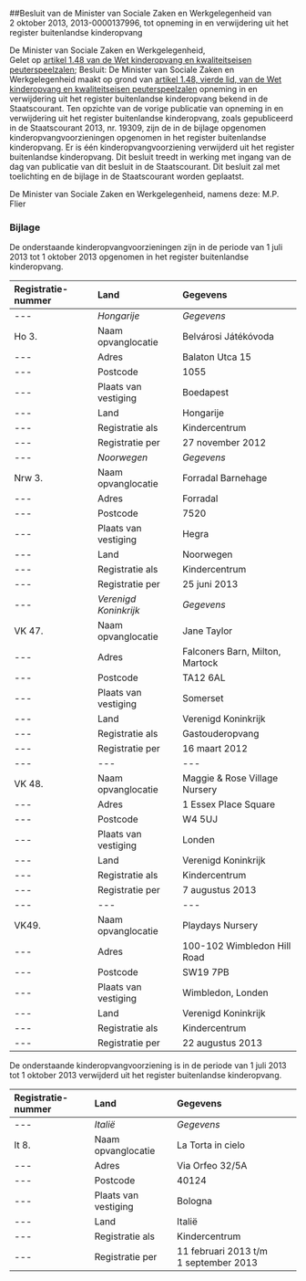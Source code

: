 <meta http-equiv='Content-Type' content='text/html; charset=utf-8' />

##Besluit van de Minister van Sociale Zaken en Werkgelegenheid van 2 oktober 2013, 2013-0000137996, tot opneming in en verwijdering uit het register buitenlandse kinderopvang

De Minister van Sociale Zaken en Werkgelegenheid,  
Gelet op [artikel 1.48 van de Wet kinderopvang en kwaliteitseisen peuterspeelzalen](../../../../../../../../../../../wet/wet/kinderopvang/BWBR0017017/README.md);
Besluit:    De Minister van Sociale Zaken en Werkgelegenheid maakt op grond van [artikel 1.48, vierde lid, van de Wet kinderopvang en kwaliteitseisen peuterspeelzalen](../../../../../../../../../../../wet/wet/kinderopvang/BWBR0017017/README.md) opneming in en verwijdering uit het register buitenlandse kinderopvang bekend in de Staatscourant. Ten opzichte van de vorige publicatie van opneming in en verwijdering uit het register buitenlandse kinderopvang, zoals gepubliceerd in de Staatscourant 2013, nr. 19309, zijn de in de bijlage opgenomen kinderopvangvoorzieningen opgenomen in het register buitenlandse kinderopvang. Er is één kinderopvangvoorziening verwijderd uit het register buitenlandse kinderopvang. Dit besluit treedt in werking met ingang van de dag van publicatie van dit besluit in de Staatscourant.   Dit besluit zal met toelichting en de bijlage in de Staatscourant worden geplaatst.  

De 
Minister van Sociale Zaken en Werkgelegenheid, namens deze: 
M.P. Flier    

### Bijlage  

De onderstaande kinderopvangvoorzieningen zijn in de periode van 1 juli 2013 tot 1 oktober 2013 opgenomen in het register buitenlandse kinderopvang.  

| Registratie-nummer  | Land  | Gegevens  |
|:---|:---|:---|
| --- |  *Hongarije*   |  *Gegevens*   |
| Ho 3.  | Naam opvanglocatie  | Belvárosi Játékóvoda  |
| --- | Adres  | Balaton Utca 15  |
| --- | Postcode  | 1055  |
| --- | Plaats van vestiging  | Boedapest  |
| --- | Land  | Hongarije  |
| --- | Registratie als  | Kindercentrum  |
| --- | Registratie per  | 27 november 2012  |
| --- |  *Noorwegen*   |  *Gegevens*   |
| Nrw 3.  | Naam opvanglocatie  | Forradal Barnehage  |
| --- | Adres  | Forradal  |
| --- | Postcode  | 7520  |
| --- | Plaats van vestiging  | Hegra  |
| --- | Land  | Noorwegen  |
| --- | Registratie als  | Kindercentrum  |
| --- | Registratie per  | 25 juni 2013  |
| --- |  *Verenigd Koninkrijk*   |  *Gegevens*   |
| VK 47.  | Naam opvanglocatie  | Jane Taylor  |
| --- | Adres  | Falconers Barn, Milton, Martock  |
| --- | Postcode  | TA12 6AL  |
| --- | Plaats van vestiging  | Somerset  |
| --- | Land  | Verenigd Koninkrijk  |
| --- | Registratie als  | Gastouderopvang  |
| --- | Registratie per  | 16 maart 2012  |
| --- | --- | --- |
| VK 48.  | Naam opvanglocatie  | Maggie & Rose Village Nursery  |
| --- | Adres  | 1 Essex Place Square  |
| --- | Postcode  | W4 5UJ  |
| --- | Plaats van vestiging  | Londen  |
| --- | Land  | Verenigd Koninkrijk  |
| --- | Registratie als  | Kindercentrum  |
| --- | Registratie per  | 7 augustus 2013  |
| --- | --- | --- |
| VK49.  | Naam opvanglocatie  | Playdays Nursery  |
| --- | Adres  | 100-102 Wimbledon Hill Road  |
| --- | Postcode  | SW19 7PB  |
| --- | Plaats van vestiging  | Wimbledon, Londen  |
| --- | Land  | Verenigd Koninkrijk  |
| --- | Registratie als  | Kindercentrum  |
| --- | Registratie per  | 22 augustus 2013  |

De onderstaande kinderopvangvoorziening is in de periode van 1 juli 2013 tot 1 oktober 2013 verwijderd uit het register buitenlandse kinderopvang.  

| Registratie-nummer  | Land  | Gegevens  |
|:---|:---|:---|
| --- |  *Italië*   |  *Gegevens*   |
| It 8.  | Naam opvanglocatie  | La Torta in cielo  |
| --- | Adres  | Via Orfeo 32/5A  |
| --- | Postcode  | 40124  |
| --- | Plaats van vestiging  | Bologna  |
| --- | Land  | Italië  |
| --- | Registratie als  | Kindercentrum  |
| --- | Registratie per  | 11 februari 2013 t/m 1 september 2013  |

